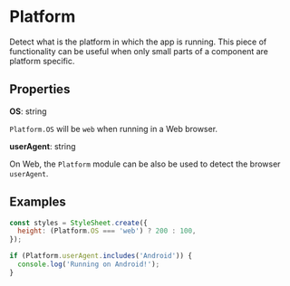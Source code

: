 # Platform

Detect what is the platform in which the app is running. This piece of
functionality can be useful when only small parts of a component are platform
specific.

## Properties

**OS**: string

`Platform.OS` will be `web` when running in a Web browser.

**userAgent**: string

On Web, the `Platform` module can be also be used to detect the browser
`userAgent`.

## Examples

```js
const styles = StyleSheet.create({
  height: (Platform.OS === 'web') ? 200 : 100,
});

if (Platform.userAgent.includes('Android')) {
  console.log('Running on Android!');
}
```
